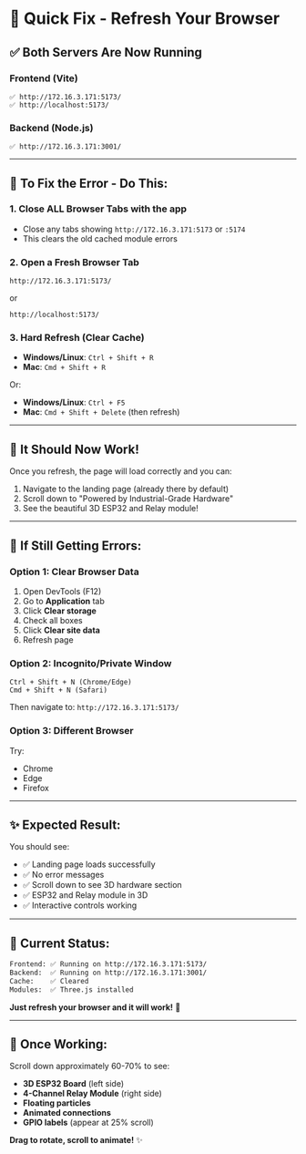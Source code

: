 # 🔧 Quick Fix - Refresh Your Browser

## ✅ Both Servers Are Now Running

### Frontend (Vite)
```
✅ http://172.16.3.171:5173/
✅ http://localhost:5173/
```

### Backend (Node.js)
```
✅ http://172.16.3.171:3001/
```

---

## 🎯 **To Fix the Error - Do This:**

### 1. **Close ALL Browser Tabs** with the app
   - Close any tabs showing `http://172.16.3.171:5173` or `:5174`
   - This clears the old cached module errors

### 2. **Open a Fresh Browser Tab**
   ```
   http://172.16.3.171:5173/
   ```
   or
   ```
   http://localhost:5173/
   ```

### 3. **Hard Refresh (Clear Cache)**
   - **Windows/Linux**: `Ctrl + Shift + R`
   - **Mac**: `Cmd + Shift + R`
   
   Or:
   - **Windows/Linux**: `Ctrl + F5`
   - **Mac**: `Cmd + Shift + Delete` (then refresh)

---

## 🚀 **It Should Now Work!**

Once you refresh, the page will load correctly and you can:
1. Navigate to the landing page (already there by default)
2. Scroll down to "Powered by Industrial-Grade Hardware"
3. See the beautiful 3D ESP32 and Relay module!

---

## 🐛 **If Still Getting Errors:**

### Option 1: Clear Browser Data
1. Open DevTools (F12)
2. Go to **Application** tab
3. Click **Clear storage**
4. Check all boxes
5. Click **Clear site data**
6. Refresh page

### Option 2: Incognito/Private Window
```
Ctrl + Shift + N (Chrome/Edge)
Cmd + Shift + N (Safari)
```
Then navigate to: `http://172.16.3.171:5173/`

### Option 3: Different Browser
Try:
- Chrome
- Edge
- Firefox

---

## ✨ **Expected Result:**

You should see:
- ✅ Landing page loads successfully
- ✅ No error messages
- ✅ Scroll down to see 3D hardware section
- ✅ ESP32 and Relay module in 3D
- ✅ Interactive controls working

---

## 📍 **Current Status:**

```bash
Frontend: ✅ Running on http://172.16.3.171:5173/
Backend:  ✅ Running on http://172.16.3.171:3001/
Cache:    ✅ Cleared
Modules:  ✅ Three.js installed
```

**Just refresh your browser and it will work!** 🎉

---

## 🎨 **Once Working:**

Scroll down approximately 60-70% to see:
- **3D ESP32 Board** (left side)
- **4-Channel Relay Module** (right side)
- **Floating particles**
- **Animated connections**
- **GPIO labels** (appear at 25% scroll)

**Drag to rotate, scroll to animate!** ✨
